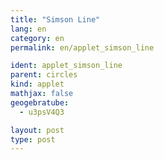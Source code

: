 ```yaml
---
title: "Simson Line"
lang: en
category: en
permalink: en/applet_simson_line

ident: applet_simson_line
parent: circles
kind: applet
mathjax: false
geogebratube:
  - u3psV4Q3

layout: post
type: post
---
```


<div style="height:600px; width:800px; margin: auto;" id="applet_containeru3psV4Q3"></div>